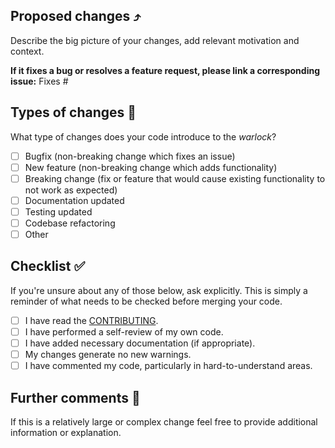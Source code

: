 ## Proposed changes ⤴️

Describe the big picture of your changes, add relevant motivation and context.

**If it fixes a bug or resolves a feature request, please link a corresponding issue:**
Fixes #

## Types of changes 🔧

What type of changes does your code introduce to the *warlock*?

- [ ] Bugfix (non-breaking change which fixes an issue)
- [ ] New feature (non-breaking change which adds functionality)
- [ ] Breaking change (fix or feature that would cause existing functionality to not work as expected)
- [ ] Documentation updated
- [ ] Testing updated
- [ ] Codebase refactoring
- [ ] Other

## Checklist ✅

If you're unsure about any of those below, ask explicitly.
This is simply a reminder of what needs to be checked before merging your code.

- [ ] I have read the [CONTRIBUTING](https://github.com/AngryMaciek/warlock/blob/master/CONTRIBUTING.md).
- [ ] I have performed a self-review of my own code.
- [ ] I have added necessary documentation (if appropriate).
- [ ] My changes generate no new warnings.
- [ ] I have commented my code, particularly in hard-to-understand areas.

## Further comments 🧠

If this is a relatively large or complex change feel free to provide additional information or explanation.
